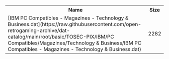 <table>
<tr><th>Name</th><th>Size</th></tr>
<tr><td>
[IBM PC Compatibles - Magazines - Technology & Business.dat](https://raw.githubusercontent.com/open-retrogaming-archive/dat-catalog/main/root/basic/TOSEC-PIX/IBM/PC Compatibles/Magazines/Technology & Business/IBM PC Compatibles - Magazines - Technology & Business.dat)
</td><td>2282</td></tr>
</table>
